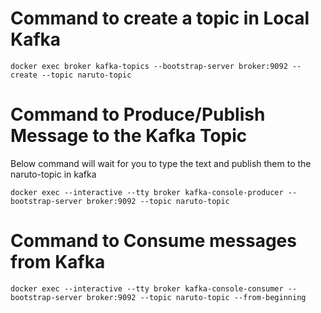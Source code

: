 # Command to create a topic in Local Kafka

`
docker exec broker kafka-topics --bootstrap-server broker:9092 --create --topic naruto-topic
`

# Command to Produce/Publish Message to the Kafka Topic

Below command will wait for you to type the text and publish them to the naruto-topic in kafka

`
docker exec --interactive --tty broker kafka-console-producer --bootstrap-server broker:9092 --topic naruto-topic
`

# Command to Consume messages from Kafka

`
docker exec --interactive --tty broker kafka-console-consumer --bootstrap-server broker:9092 --topic naruto-topic --from-beginning
`